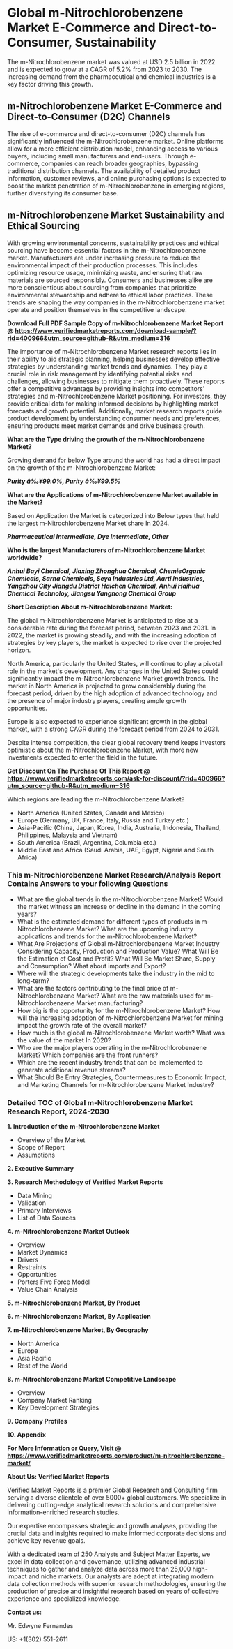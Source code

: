<h1>Global m-Nitrochlorobenzene Market E-Commerce and Direct-to-Consumer, Sustainability</h1><p class=""><p>The m-Nitrochlorobenzene market was valued at USD 2.5 billion in 2022 and is expected to grow at a CAGR of 5.2% from 2023 to 2030. The increasing demand from the pharmaceutical and chemical industries is a key factor driving this growth.</p><h2>m-Nitrochlorobenzene Market E-Commerce and Direct-to-Consumer (D2C) Channels</h2><p>The rise of e-commerce and direct-to-consumer (D2C) channels has significantly influenced the m-Nitrochlorobenzene market. Online platforms allow for a more efficient distribution model, enhancing access to various buyers, including small manufacturers and end-users. Through e-commerce, companies can reach broader geographies, bypassing traditional distribution channels. The availability of detailed product information, customer reviews, and online purchasing options is expected to boost the market penetration of m-Nitrochlorobenzene in emerging regions, further diversifying its consumer base.</p><h2>m-Nitrochlorobenzene Market Sustainability and Ethical Sourcing</h2><p>With growing environmental concerns, sustainability practices and ethical sourcing have become essential factors in the m-Nitrochlorobenzene market. Manufacturers are under increasing pressure to reduce the environmental impact of their production processes. This includes optimizing resource usage, minimizing waste, and ensuring that raw materials are sourced responsibly. Consumers and businesses alike are more conscientious about sourcing from companies that prioritize environmental stewardship and adhere to ethical labor practices. These trends are shaping the way companies in the m-Nitrochlorobenzene market operate and position themselves in the competitive landscape.</p></p><p class=""><strong>Download Full PDF Sample Copy of m-Nitrochlorobenzene Market Report @ <a href="https://www.verifiedmarketreports.com/download-sample/?rid=400966&utm_source=github-R&utm_medium=316" target="_blank">https://www.verifiedmarketreports.com/download-sample/?rid=400966&utm_source=github-R&utm_medium=316</a></strong></p><p>The importance of&nbsp;m-Nitrochlorobenzene Market research reports lies in their ability to aid strategic planning, helping businesses develop effective strategies by understanding market trends and dynamics. They play a crucial role in risk management by identifying potential risks and challenges, allowing businesses to mitigate them proactively. These reports offer a competitive advantage by providing insights into competitors' strategies and m-Nitrochlorobenzene Market positioning. For investors, they provide critical data for making informed decisions by highlighting market forecasts and growth potential. Additionally, market research reports guide product development by understanding consumer needs and preferences, ensuring products meet market demands and drive business growth.</p><p><strong>What are the&nbsp;Type driving the growth of the m-Nitrochlorobenzene Market?</strong></p><p id="" class="">Growing demand for below Type around the world has had a direct impact on the growth of the m-Nitrochlorobenzene Market:</p><p class=""><em><strong>Purity â‰¥99.0%, Purity â‰¥99.5%</strong></em></p><p class=""><strong>What are the&nbsp;Applications&nbsp;of m-Nitrochlorobenzene Market available in the Market?</strong></p><p id="" class="">Based on Application the Market is categorized into Below types that held the largest m-Nitrochlorobenzene Market share In 2024.</p><p class=""><em><strong>Pharmaceutical Intermediate, Dye Intermediate, Other</strong></em></p><p class=""><strong>Who is the largest Manufacturers of m-Nitrochlorobenzene Market worldwide?</strong></p><p><em><strong>Anhui Bayi Chemical, Jiaxing Zhonghua Chemical, ChemieOrganic Chemicals, Sarna Chemicals, Seya Industries Ltd, Aarti Industries, Yangzhou City Jiangdu District Haichen Chemical, Anhui Haihua Chemical Technoloy, Jiangsu Yangnong Chemical Group</strong></em></p><p id="" class=""><strong>Short Description About m-Nitrochlorobenzene Market:</strong></p><p>The global m-Nitrochlorobenzene Market is anticipated to rise at a considerable rate during the forecast period, between 2023 and 2031. In 2022, the market is growing steadily, and with the increasing adoption of strategies by key players, the market is expected to rise over the projected horizon.</p><p>North America, particularly the United States, will continue to play a pivotal role in the market's development. Any changes in the United States could significantly impact the m-Nitrochlorobenzene Market growth trends. The market in North America is projected to grow considerably during the forecast period, driven by the high adoption of advanced technology and the presence of major industry players, creating ample growth opportunities.</p><p>Europe is also expected to experience significant growth in the global market, with a strong CAGR during the forecast period from 2024 to 2031.</p><p>Despite intense competition, the clear global recovery trend keeps investors optimistic about the m-Nitrochlorobenzene Market, with more new investments expected to enter the field in the future.</p><p id="" class=""><strong>Get Discount On The Purchase Of This Report @ <a href="https://www.verifiedmarketreports.com/ask-for-discount/?rid=400966?utm_source=github-R&utm_medium=316" target="_blank">https://www.verifiedmarketreports.com/ask-for-discount/?rid=400966?utm_source=github-R&utm_medium=316</a></strong></p><p class="">Which regions are leading the m-Nitrochlorobenzene Market?</p><ul><li>North America (United States, Canada and Mexico)</li><li>Europe (Germany, UK, France, Italy, Russia and Turkey etc.)</li><li>Asia-Pacific (China, Japan, Korea, India, Australia, Indonesia, Thailand, Philippines, Malaysia and Vietnam)</li><li>South America (Brazil, Argentina, Columbia etc.)</li><li>Middle East and Africa (Saudi Arabia, UAE, Egypt, Nigeria and South Africa)</li></ul><h3 id="" class="">This m-Nitrochlorobenzene Market Research/Analysis Report Contains Answers to your following Questions</h3><ul><li>What are the global trends in the m-Nitrochlorobenzene Market? Would the market witness an increase or decline in the demand in the coming years?</li><li>What is the estimated demand for different types of products in m-Nitrochlorobenzene Market? What are the upcoming industry applications and trends for the m-Nitrochlorobenzene Market?</li><li>What Are Projections of Global m-Nitrochlorobenzene Market Industry Considering Capacity, Production and Production Value? What Will Be the Estimation of Cost and Profit? What Will Be Market Share, Supply and Consumption? What about imports and Export?</li><li>Where will the strategic developments take the industry in the mid to long-term?</li><li>What are the factors contributing to the final price of m-Nitrochlorobenzene Market? What are the raw materials used for m-Nitrochlorobenzene Market manufacturing?</li><li>How big is the opportunity for the m-Nitrochlorobenzene Market? How will the increasing adoption of m-Nitrochlorobenzene Market for mining impact the growth rate of the overall market?</li><li>How much is the global m-Nitrochlorobenzene Market worth? What was the value of the market In 2020?</li><li>Who are the major players operating in the m-Nitrochlorobenzene Market? Which companies are the front runners?</li><li>Which are the recent industry trends that can be implemented to generate additional revenue streams?</li><li>What Should Be Entry Strategies, Countermeasures to Economic Impact, and Marketing Channels for m-Nitrochlorobenzene Market Industry?</li></ul><h3 id="" class="">Detailed TOC of Global m-Nitrochlorobenzene Market Research Report, 2024-2030</h3><p id="" class=""><strong>1. Introduction of the m-Nitrochlorobenzene Market</strong></p><ul><li>Overview of the Market</li><li>Scope of Report</li><li>Assumptions</li></ul><p id="" class=""><strong>2. Executive Summary</strong></p><p id="" class=""><strong>3. Research Methodology of Verified Market Reports</strong></p><ul><li>Data Mining</li><li>Validation</li><li>Primary Interviews</li><li>List of Data Sources</li></ul><p id="" class=""><strong>4. m-Nitrochlorobenzene Market Outlook</strong></p><ul><li>Overview</li><li>Market Dynamics</li><li>Drivers</li><li>Restraints</li><li>Opportunities</li><li>Porters Five Force Model</li><li>Value Chain Analysis</li></ul><p id="" class=""><strong>5. m-Nitrochlorobenzene Market, By Product</strong></p><p id="" class=""><strong>6. m-Nitrochlorobenzene Market, By Application</strong></p><p id="" class=""><strong>7. m-Nitrochlorobenzene Market, By Geography</strong></p><ul><li>North America</li><li>Europe</li><li>Asia Pacific</li><li>Rest of the World</li></ul><p id="" class=""><strong>8. m-Nitrochlorobenzene Market Competitive Landscape</strong></p><ul><li>Overview</li><li>Company Market Ranking</li><li>Key Development Strategies</li></ul><p id="" class=""><strong>9. Company Profiles</strong></p><p id="" class=""><strong>10. Appendix</strong></p><p id="" class=""><strong>For More Information or Query, Visit @ <a href="https://www.verifiedmarketreports.com/product/m-nitrochlorobenzene-market/" target="_blank">https://www.verifiedmarketreports.com/product/m-nitrochlorobenzene-market/</a></strong></p><p id="" class=""><strong>About Us: Verified Market Reports</strong></p><p id="" class="">Verified Market Reports is a premier Global Research and Consulting firm serving a diverse clientele of over 5000+ global customers. We specialize in delivering cutting-edge analytical research solutions and comprehensive information-enriched research studies.</p><p id="" class="">Our expertise encompasses strategic and growth analyses, providing the crucial data and insights required to make informed corporate decisions and achieve key revenue goals.</p><p id="" class="">With a dedicated team of 250 Analysts and Subject Matter Experts, we excel in data collection and governance, utilizing advanced industrial techniques to gather and analyze data across more than 25,000 high-impact and niche markets. Our analysts are adept at integrating modern data collection methods with superior research methodologies, ensuring the production of precise and insightful research based on years of collective experience and specialized knowledge.</p><p id="" class=""><strong>Contact us:</strong></p><p id="" class="">Mr. Edwyne Fernandes</p><p id="" class="">US: +1(302) 551-2611</p>